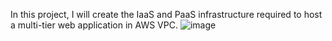 In this project, I will create the IaaS and PaaS infrastructure required to host a multi-tier web application in AWS VPC.
<img alt="image" src="https://github.com/user-attachments/assets/d7c4ad9c-4238-4b53-ad21-dfd9985cc930" />
